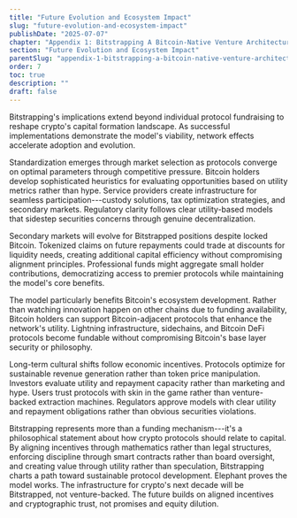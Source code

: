 ```yaml
---
title: "Future Evolution and Ecosystem Impact"
slug: "future-evolution-and-ecosystem-impact"
publishDate: "2025-07-07"
chapter: "Appendix 1: Bitstrapping A Bitcoin-Native Venture Architecture"
section: "Future Evolution and Ecosystem Impact"
parentSlug: "appendix-1-bitstrapping-a-bitcoin-native-venture-architecture"
order: 7
toc: true
description: ""
draft: false
---
```


Bitstrapping's implications extend beyond individual protocol fundraising to
reshape crypto's capital formation landscape. As successful implementations
demonstrate the model's viability, network effects accelerate adoption and
evolution.

Standardization emerges through market selection as protocols converge on
optimal parameters through competitive pressure. Bitcoin holders develop
sophisticated heuristics for evaluating opportunities based on utility metrics
rather than hype. Service providers create infrastructure for seamless
participation---custody solutions, tax optimization strategies, and secondary
markets. Regulatory clarity follows clear utility-based models that sidestep
securities concerns through genuine decentralization.

Secondary markets will evolve for Bitstrapped positions despite locked Bitcoin.
Tokenized claims on future repayments could trade at discounts for liquidity
needs, creating additional capital efficiency without compromising alignment
principles. Professional funds might aggregate small holder contributions,
democratizing access to premier protocols while maintaining the model's core
benefits.

The model particularly benefits Bitcoin's ecosystem development. Rather than
watching innovation happen on other chains due to funding availability, Bitcoin
holders can support Bitcoin-adjacent protocols that enhance the network's
utility. Lightning infrastructure, sidechains, and Bitcoin DeFi protocols become
fundable without compromising Bitcoin's base layer security or philosophy.

Long-term cultural shifts follow economic incentives. Protocols optimize for
sustainable revenue generation rather than token price manipulation. Investors
evaluate utility and repayment capacity rather than marketing and hype. Users
trust protocols with skin in the game rather than venture-backed extraction
machines. Regulators approve models with clear utility and repayment obligations
rather than obvious securities violations.

Bitstrapping represents more than a funding mechanism---it's a philosophical
statement about how crypto protocols should relate to capital. By aligning
incentives through mathematics rather than legal structures, enforcing
discipline through smart contracts rather than board oversight, and creating
value through utility rather than speculation, Bitstrapping charts a path toward
sustainable protocol development. Elephant proves the model works. The
infrastructure for crypto's next decade will be Bitstrapped, not venture-backed.
The future builds on aligned incentives and cryptographic trust, not promises
and equity dilution.
